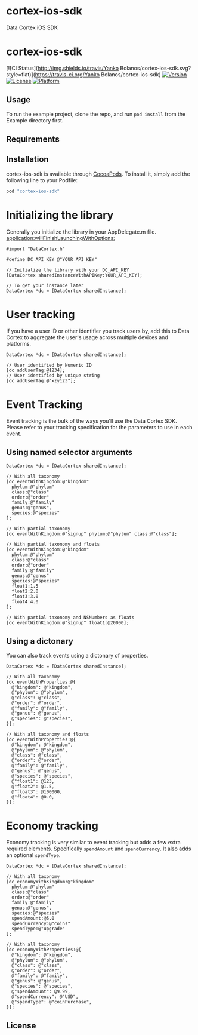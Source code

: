 # cortex-ios-sdk
Data Cortex iOS SDK

# cortex-ios-sdk

[![CI Status](http://img.shields.io/travis/Yanko Bolanos/cortex-ios-sdk.svg?style=flat)](https://travis-ci.org/Yanko Bolanos/cortex-ios-sdk)
[![Version](https://img.shields.io/cocoapods/v/cortex-ios-sdk.svg?style=flat)](http://cocoapods.org/pods/cortex-ios-sdk)
[![License](https://img.shields.io/cocoapods/l/cortex-ios-sdk.svg?style=flat)](http://cocoapods.org/pods/cortex-ios-sdk)
[![Platform](https://img.shields.io/cocoapods/p/cortex-ios-sdk.svg?style=flat)](http://cocoapods.org/pods/cortex-ios-sdk)

## Usage

To run the example project, clone the repo, and run `pod install` from the Example directory first.

## Requirements

## Installation

cortex-ios-sdk is available through [CocoaPods](http://cocoapods.org). To install
it, simply add the following line to your Podfile:

```ruby
pod "cortex-ios-sdk"
```


# Initializing the library

Generally you initialize the library in your AppDelegate.m file.
[application:willFinishLaunchingWithOptions:](http://developer.apple.com/library/ios/documentation/UIKit/Reference/UIApplicationDelegate_Protocol/Reference/Reference.html#//apple_ref/occ/intfm/UIApplicationDelegate/application:willFinishLaunchingWithOptions:)

```
#import "DataCortex.h"

#define DC_API_KEY @"YOUR_API_KEY"

// Initialize the library with your DC_API_KEY
[DataCortex sharedInstanceWithAPIKey:YOUR_API_KEY];

// To get your instance later
DataCortex *dc = [DataCortex sharedInstance];
```

# User tracking

If you have a user ID or other identifier you track users by, add this to
Data Cortex to aggregate the user's usage across multiple devices and platforms.

```
DataCortex *dc = [DataCortex sharedInstance];

// User identified by Numeric ID
[dc addUserTag:@1234];
// User identified by unique string
[dc addUserTag:@"xzy123"];
```

# Event Tracking

Event tracking is the bulk of the ways you'll use the Data Cortex SDK.  Please
refer to your tracking specification for the parameters to use in each event.

## Using named selector arguments

```
DataCortex *dc = [DataCortex sharedInstance];

// With all taxonomy
[dc eventWithKingdom:@"kingdom"
  phylum:@"phylum"
  class:@"class"
  order:@"order"
  family:@"family"
  genus:@"genus",
  species:@"species"
];

// With partial taxonomy
[dc eventWithKingdom:@"signup" phylum:@"phylum" class:@"class"];

// With partial taxonomy and floats
[dc eventWithKingdom:@"kingdom"
  phylum:@"phylum"
  class:@"class"
  order:@"order"
  family:@"family"
  genus:@"genus"
  species:@"species"
  float1:1.5
  float2:2.0
  float3:3.0
  float4:4.0
];

// With partial taxonomy and NSNumbers as floats
[dc eventWithKingdom:@"signup" float1:@20000];
```

## Using a dictonary
You can also track events using a dictonary of properties.

```
DataCortex *dc = [DataCortex sharedInstance];

// With all taxonomy
[dc eventWithProperties:@{
  @"kingdom": @"kingdom",
  @"phylum": @"phylum",
  @"class": @"class",
  @"order": @"order",
  @"family": @"family",
  @"genus": @"genus",
  @"species": @"species",
}];

// With all taxonomy and floats
[dc eventWithProperties:@{
  @"kingdom": @"kingdom",
  @"phylum": @"phylum",
  @"class": @"class",
  @"order": @"order",
  @"family": @"family",
  @"genus": @"genus",
  @"species": @"species",
  @"float1": @123,
  @"float2": @1.5,
  @"float3": @100000,
  @"float4": @0.0,
}];

```

# Economy tracking
Economy tracking is very similar to event tracking but adds a few extra
required elements.  Specifically `spendAmount` and `spendCurrency`.  It also
adds an optional `spendType`.

```
DataCortex *dc = [DataCortex sharedInstance];

// With all taxonomy
[dc economyWithKingdom:@"kingdom"
  phylum:@"phylum"
  class:@"class"
  order:@"order"
  family:@"family"
  genus:@"genus",
  species:@"species"
  spendAmount:@5.0
  spendCurrency:@"coins"
  spendType:@"upgrade"
];

// With all taxonomy
[dc economyWithProperties:@{
  @"kingdom": @"kingdom",
  @"phylum": @"phylum",
  @"class": @"class",
  @"order": @"order",
  @"family": @"family",
  @"genus": @"genus",
  @"species": @"species",
  @"spendAmount": @9.99,
  @"spendCurrency": @"USD",
  @"spendType": @"coinPurchase",
}];

```






## License
